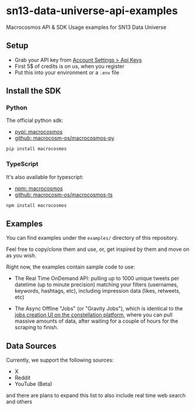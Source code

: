 # sn13-data-universe-api-examples
Macrocosmos API &amp; SDK Usage examples for SN13 Data Universe

## Setup
- Grab your API key from [Account Settings > Api Keys](https://app.macrocosmos.ai/account?tab=api-keys) 
- First 5$ of credits is on us, when you register
- Put this into your environment or a `.env` file

## Install the SDK

### Python
The official python sdk:
- [pypi: macrocosmos](https://pypi.org/project/macrocosmos/)
- [github: macrocosm-os/macrocosmos-py](https://github.com/macrocosm-os/macrocosmos-py)

```sh
pip install macrocosmos
```

### TypeScript
It's also available for typescript:
- [npm: macrocosmos](https://www.npmjs.com/package/macrocosmos)
- [github: macrocosm-os/macrocosmos-ts](https://github.com/macrocosm-os/macrocosmos-ts)

```sh
npm install macrocosmos
```

## Examples
You can find examples under the `examples/` directory of this repository.

Feel free to copy/clone them and use, or, get inspired by them and move on as you wish.

Right now, the examples contain sample code to use:

- The Real Time OnDemand API: pulling up to 1000 unique tweets per datetime (up to minute precision) matching your filters (usernames, keywords, hashtags, etc), including impression data (likes, retweets, etc)

- The Async Offline "Jobs" (or "Gravity Jobs"), which is identical to the [jobs creation UI on the constellation platform](https://app.macrocosmos.ai/gravity/tasks), where you can pull massive amounts of data, after waiting for a couple of hours for the scraping to finish.

## Data Sources
Currently, we support the following sources:
- X
- Reddit
- YouTube (Beta)

and there are plans to expand this list to also include real time web search and others